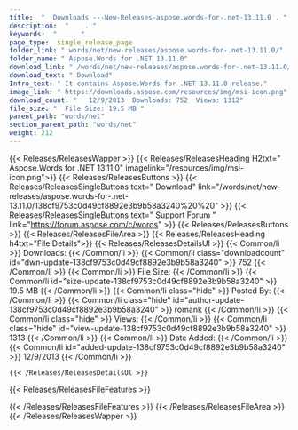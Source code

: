 ```yaml
---
title:  "  Downloads ---New-Releases-aspose.words-for-.net-13.11.0 . " 
description:  "    . " 
keywords:  "    . " 
page_type:  single_release_page
folder_link: " words/net/new-releases/aspose.words-for-.net-13.11.0/"
folder_name: " Aspose.Words for .NET 13.11.0"
download_link: " /words/net/new-releases/aspose.words-for-.net-13.11.0/138cf9753c0d49cf8892e3b9b58a3240"
download_text: " Download"
Intro_text: " It contains Aspose.Words for .NET 13.11.0 release."
image_link: " https://downloads.aspose.com/resources/img/msi-icon.png"
download_count: "   12/9/2013  Downloads: 752  Views: 1312"
file_size: "  File Size: 19.5 MB "
parent_path: "words/net"
section_parent_path: "words/net"
weight: 212 
---
```


{{< Releases/ReleasesWapper >}}
  {{< Releases/ReleasesHeading H2txt=" Aspose.Words for .NET 13.11.0" imagelink="/resources/img/msi-icon.png">}}
  {{< Releases/ReleasesButtons >}}
    {{< Releases/ReleasesSingleButtons text=" Download" link="/words/net/new-releases/aspose.words-for-.net-13.11.0/138cf9753c0d49cf8892e3b9b58a3240%20%20" >}}
    {{< Releases/ReleasesSingleButtons text=" Support Forum " link="https://forum.aspose.com/c/words" >}}
  {{< Releases/ReleasesButtons >}}
  {{< Releases/ReleasesFileArea >}}
    {{< Releases/ReleasesHeading h4txt="File Details">}}
    {{< Releases/ReleasesDetailsUl >}}
            {{< Common/li  >}} Downloads: {{< /Common/li >}} 
      {{< Common/li class="downloadcount" id="dwn-update-138cf9753c0d49cf8892e3b9b58a3240" >}} 752 {{< /Common/li >}} 
      {{< Common/li  >}} File Size: {{< /Common/li >}} 
      {{< Common/li id="size-update-138cf9753c0d49cf8892e3b9b58a3240" >}} 19.5 MB {{< /Common/li >}} 
      {{< Common/li  class="hide" >}} Posted By: {{< /Common/li >}} 
      {{< Common/li class="hide" id="author-update-138cf9753c0d49cf8892e3b9b58a3240" >}} romank {{< /Common/li >}} 
      {{< Common/li class="hide"  >}} Views: {{< /Common/li >}} 
      {{< Common/li class="hide" id="view-update-138cf9753c0d49cf8892e3b9b58a3240" >}} 1313 {{< /Common/li >}} 
      {{< Common/li  >}} Date Added: {{< /Common/li >}} 
      {{< Common/li id="added-update-138cf9753c0d49cf8892e3b9b58a3240" >}} 12/9/2013 {{< /Common/li >}} 

    {{< /Releases/ReleasesDetailsUl >}}

  {{< Releases/ReleasesFileFeatures >}}
      
  {{< /Releases/ReleasesFileFeatures >}}
 {{< /Releases/ReleasesFileArea >}}
{{< /Releases/ReleasesWapper >}}


